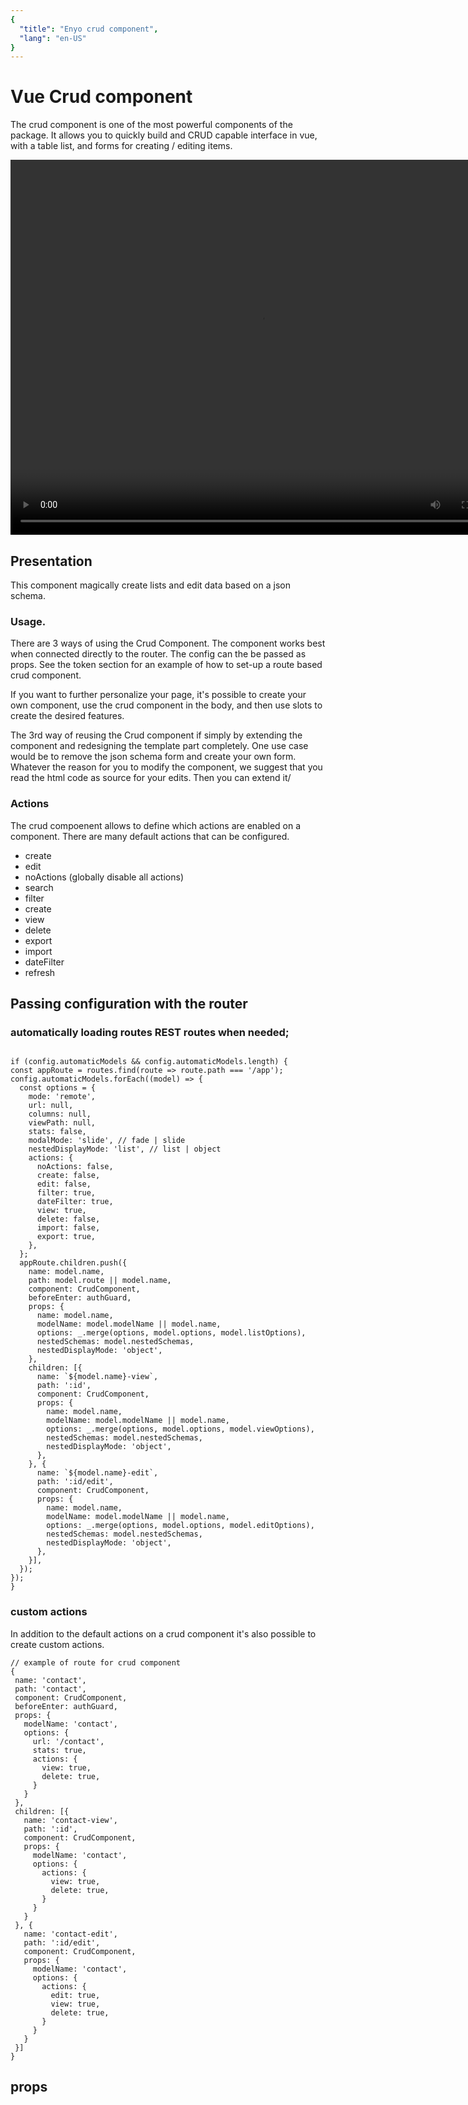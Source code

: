 ```yaml
---
{
  "title": "Enyo crud component",
  "lang": "en-US"
}
---
```



# Vue Crud component


The crud component is one of the most powerful components of the package. It allows you to quickly build and CRUD capable interface in vue, with a table list, and forms for creating / editing items.

<video width="800" height="600" controls autoplay="true">
  <source src="./crudcomponent-demo.mp4" type="video/mp4">
  Your browser does not support the video tag.
</video>


## Presentation

This component magically create lists and edit data based on a json schema.

  ### Usage.

  There are 3 ways of using the Crud Component.
  The component works best when connected directly to the router. The config can the be passed as props. See the token section for an example of how to set-up a route based crud component.

  If you want to further personalize your page, it's possible to create your own component, use the crud component in the body, and then use slots to create the desired features.

  The 3rd way of reusing the Crud component if simply by extending the component and redesigning the template part completely. One use case would be to remove the json schema form and create your own form.
  Whatever the reason for you to modify the component, we suggest that you read the html code as source for your edits. Then you can extend it/

  ### Actions

  The crud compoenent allows to define which actions are enabled on a component. There are many default actions that can be configured.

  - create
  - edit
  - noActions (globally disable all actions)
  - search
  - filter
  - create
  - view
  - delete
  - export
  - import
  - dateFilter
  - refresh


  ## Passing configuration with the router

  ### automatically loading routes REST routes when needed;

  ```

  if (config.automaticModels && config.automaticModels.length) {
  const appRoute = routes.find(route => route.path === '/app');
  config.automaticModels.forEach((model) => {
    const options = {
      mode: 'remote',
      url: null,
      columns: null,
      viewPath: null,
      stats: false,
      modalMode: 'slide', // fade | slide
      nestedDisplayMode: 'list', // list | object
      actions: {
        noActions: false,
        create: false,
        edit: false,
        filter: true,
        dateFilter: true,
        view: true,
        delete: false,
        import: false,
        export: true,
      },
    };
    appRoute.children.push({
      name: model.name,
      path: model.route || model.name,
      component: CrudComponent,
      beforeEnter: authGuard,
      props: {
        name: model.name,
        modelName: model.modelName || model.name,
        options: _.merge(options, model.options, model.listOptions),
        nestedSchemas: model.nestedSchemas,
        nestedDisplayMode: 'object',
      },
      children: [{
        name: `${model.name}-view`,
        path: ':id',
        component: CrudComponent,
        props: {
          name: model.name,
          modelName: model.modelName || model.name,
          options: _.merge(options, model.options, model.viewOptions),
          nestedSchemas: model.nestedSchemas,
          nestedDisplayMode: 'object',
        },
      }, {
        name: `${model.name}-edit`,
        path: ':id/edit',
        component: CrudComponent,
        props: {
          name: model.name,
          modelName: model.modelName || model.name,
          options: _.merge(options, model.options, model.editOptions),
          nestedSchemas: model.nestedSchemas,
          nestedDisplayMode: 'object',
        },
      }],
    });
  });
}

```

  ### custom actions

  In addition to the default actions on a crud component it's also possible to create custom actions.

  ```
  // example of route for crud component
  {
   name: 'contact',
   path: 'contact',
   component: CrudComponent,
   beforeEnter: authGuard,
   props: {
     modelName: 'contact',
     options: {
       url: '/contact',
       stats: true,
       actions: {
         view: true,
         delete: true,
       }
     }
   },
   children: [{
     name: 'contact-view',
     path: ':id',
     component: CrudComponent,
     props: {
       modelName: 'contact',
       options: {
         actions: {
           view: true,
           delete: true,
         }
       }
     }
   }, {
     name: 'contact-edit',
     path: ':id/edit',
     component: CrudComponent,
     props: {
       modelName: 'contact',
       options: {
         actions: {
           edit: true,
           view: true,
           delete: true,
         }
       }
     }
   }]
 }
```



## props

<ComponentDoc :component="'EnyoCrudComponent'" />

